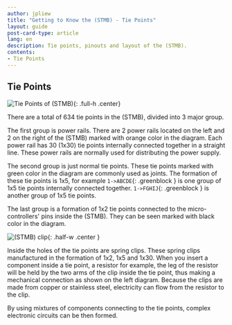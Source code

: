 ```yaml
---
author: jpliew
title: "Getting to Know the (STMB) - Tie Points"
layout: guide
post-card-type: article
lang: en
description: Tie points, pinouts and layout of the (STMB).
contents:
- Tie Points
---
```


## Tie Points

![Tie Points of (STMB)](img/stemtera_inner_connection.svg){: .full-h .center}

There are a total of 634 tie points in the (STMB), divided into 3 major group.

The first group is power rails. There are 2 power rails located on the left and 2 on the right of the (STMB) marked with orange color in the diagram. Each power rail has 30 (1x30) tie points internally connected together in a straight line. These power rails are normally used for distributing the power supply.

The second group is just normal tie points. These tie points marked with green color in the diagram are commonly used as joints. The formation of these tie points is 1x5, for example `1->ABCDE`{: .greenblock } is one group of 1x5 tie points internally connected together. `1->FGHIJ`{: .greenblock } is another group of 1x5 tie points.

The last group is a formation of 1x2 tie points connected to the micro-controllers' pins inside the (STMB). They can be seen marked with black color in the diagram.

![(STMB) clip](img/stemtera_breadboard_clip.svg){: .half-w .center }

Inside the holes of the tie points are spring clips. These spring clips manufactured in the formation of 1x2, 1x5 and 1x30. When you insert a component inside a tie point, a resistor for example, the leg of the resistor will be held by the two arms of the clip inside the tie point, thus making a mechanical connection as shown on the left diagram. Because the clips are made from copper or stainless steel, electricity can flow from the resistor to the clip.

By using mixtures of components connecting to the tie points, complex electronic circuits can be then formed.
